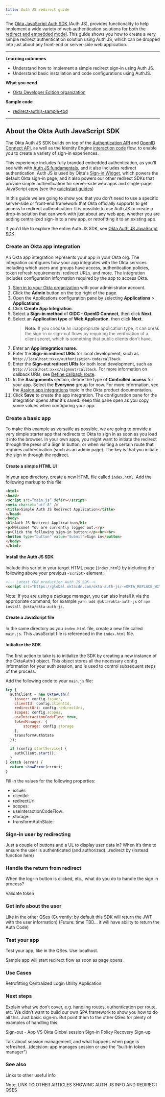 ```yaml
---
title: Auth JS redirect guide
---
```


The [Okta JavaScript Auth SDK](https://github.com/okta/okta-auth-js),(Auth JS), provides functionality to help implement a wide variety of web authentication solutions for both the [redirect and embedded model](/docs/concepts/redirect-vs-embedded/). This guide shows you how to create a very simple redirect authentication solution using Auth JS, which can be dropped into just about any front-end or server-side web application.

---

**Learning outcomes**

* Understand how to implement a simple redirect sign-in using Auth JS.
* Understand basic installation and code configurations using AuthJS.

**What you need**

* [Okta Developer Edition organization](https://developer.okta.com/signup/)

**Sample code**

* [redirect-authjs-sample-tbd](https://github.com/okta/okta-auth-js/tree/master/samples/generated/static-spa)

---

## About the Okta Auth JavaScript SDK

The Okta Auth JS SDK builds on top of the [Authentication API](/docs/reference/api/authn/) and [OpenID Connect API](/docs/reference/api/oidc/), as well as the Identity Engine [interaction code](/docs/concepts/interaction-code/) flow, to enable you to create a variety of sign-in experiences.

This experience includes fully branded embedded authentication, as you’ll see with with [Auth JS fundamentals](/docs/guides/auth-js/), and it also includes redirect authentication. Auth JS is used by Okta's [Sign-in Widget](https://github.com/okta/okta-signin-widget), which powers the default Okta sign-in page, and it also powers our other redirect SDKs that provide simple authentication for server-side web apps and single-page JavaScript apps (see the [quickstart guides](/docs/guides/quickstart/))

In this guide we are going to show you that you don’t need to use a specific server-side or front-end framework that Okta officially supports to get access to redirect authentication. It is possible to use Auth JS to create a drop-in solution that can work with just about any web app, whether you are adding centralized sign-in to a new app, or retrofitting it to an existing app.

If you'd like to explore the entire Auth JS SDK, see [Okta Auth JS JavaScript SDK](https://github.com/okta/okta-auth-js/#readme).

### Create an Okta app integration

An Okta app integration represents your app in your Okta org. The integration configures how your app integrates with the Okta services including which users and groups have access, authentication policies, token refresh requirements, redirect URLs, and more. The integration includes configuration information required by the app to access Okta.

1. [Sign in to your Okta organization](https://developer.okta.com/login) with your administrator account.
1. Click the **Admin** button on the top right of the page.
1. Open the Applications configuration pane by selecting **Applications** > **Applications**.
1. Click **Create App Integration**.
1. Select a **Sign-in method** of **OIDC - OpenID Connect**, then click **Next**.
1. Select an **Application type** of **Web Application**, then click **Next**.
   > **Note:** If you choose an inappropriate application type, it can break the sign-in or sign-out flows by requiring the verification of a client secret, which is something that public clients don't have.
1. Enter an **App integration name**.
1. Enter the **Sign-in redirect URIs** for local development, such as `http://localhost:xxxx/authorization-code/callback`.
1. Enter the **Sign-out redirect URIs** for both local development, such as `http://localhost:xxxx/signout/callback`. For more information on callback URIs, see [Define  callback route](#define-a-callback-route).
1. In the **Assignments** section, define the type of **Controlled access** for your app. Select the **Everyone** group for now. For more information, see the [Assign app integrations](https://help.okta.com/okta_help.htm?type=oie&id=ext-lcm-user-app-assign) topic in the Okta product documentation.
1. Click **Save** to create the app integration. The configuration pane for the integration opens after it's saved. Keep this pane open as you copy some values when configuring your app.

### Create a basic app

To make this example as versatile as possible, we are going to provide a very simple starter app that redirects to Okta to sign in as soon as you load it into the browser. In your own apps, you might want to initiate the redirect through the press of a Sign In button, or when visiting a certain route that requires authentication (such as an admin page). The key is that you initiate the sign in through the redirect.

#### Create a simple HTML UI

In your app directory, create a new HTML file called `index.html`. Add the following markup to this file:

```HTML
<html>
<head>
<script src=”main.js” defer></script>
<meta charset="utf-8" />
<title>Simple Auth JS Redirect Application</title>
</head>
<body>
<h1>Auth JS Redirect Application</h1>
<p>Welcome! You are currently logged out.</p>
<p>Click the following sign-in button:</p><br><br>
<button type="button" value="Submit">Sign in</button>
</body>
</html>
```

#### Install the Auth JS SDK

Include this script in your target HTML page (`index.html`) by including the following above your previous `<script>` element:

```html
<!-- Latest CDN production Auth JS SDK-->
<script src="https://global.oktacdn.com/okta-auth-js/-=OKTA_REPLACE_WITH_WIDGET_VERSION=-/okta-auth-js.polyfill.js" type="text/javascript"></script>
```

Note: If you are using a package manager, you can also install it via the appropriate command, for example `yarn add @okta/okta-auth-js` or `npm install @okta/okta-auth-js`.

#### Create a JavaScript file

In the same directory as you `index.html` file, create a new file called `main.js`. This JavaScript file is referenced in the `index.html` file.

#### Initialize the SDK

The first action to take is to initialize the SDK by creating a new instance of the OktaAuth() object. This object stores all the necessary config information for your auth session, and is used to control subsequent steps of the process.

Add the following code to your `main.js` file:

```JavaScript
try {
  authClient = new OktaAuth({
    issuer: config.issuer,
    clientId: config.clientId,
    redirectUri: config.redirectUri,
    scopes: config.scopes,
    useInteractionCodeFlow: true,
    tokenManager: {
        storage: config.storage
    },
    transformAuthState
  });

  if (config.startService) {
    authClient.start();
  }
} catch (error) {
  return showError(error);
}
```

Fill in the values for the following properties:

* issuer:
* clientId:
* redirectUrl:
* scopes:
* useInteractionCodeFlow:
* storage:
* transformAuthState:

### Sign-in user by redirecting

Just a couple of buttons and a UL to display user data in?
When it’s time to ensure the user is authenticated (and authorized)…redirect by (instead function here)

### Handle the return from redirect

When the log-in button is clicked, etc., what do you do to handle the sign in process?

Validate token

### Get info about the user

Like in the other QSes
(Currently: by default this SDK will return the JWT with the user information)
(Future: time TBD… it will have ability to return the Auth Code)

### Test your app

Test your app, like in the QSes. Use localhost.

Sample app will start redirect flow as soon as page opens.

### Use Cases

Retrofitting
Centralized Login
Utility Application

### Next steps

Explain what we don’t cover, e.g. handling routes, authentication per route, etc. We didn’t want to build our own SPA framework to show you how to do all this. Just basic sign-in. But point them to the other QSes for plenty of examples of handling this.

Sign-out - App VS Okta Global session
Sign-in Policy
Recovery
Sign-up

Talk about session management, and what happens when page is refreshed…(decision: app manages session or use the “built-in token manager”)

### See also

Links to other useful info

Note: LINK TO OTHER ARTICLES SHOWING AUTH JS INFO AND REDIRECT QSES
